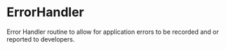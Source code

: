 # ErrorHandler
Error Handler routine to allow for application errors to be recorded and or reported to developers.
